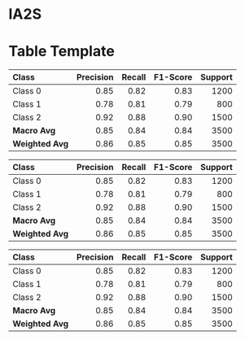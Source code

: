 # IA2S


# Table Template

| Class              | Precision | Recall | F1-Score | Support |
|:-------------------|----------:|-------:|---------:|--------:|
| Class 0            |    0.85   | 0.82   |   0.83   |   1200  |
| Class 1            |    0.78   | 0.81   |   0.79   |    800  |
| Class 2            |    0.92   | 0.88   |   0.90   |   1500  |
| **Macro Avg**      |    0.85   | 0.84   |   0.84   |   3500  |
| **Weighted Avg**   |    0.86   | 0.85   |   0.85   |   3500  |

| Class              | Precision | Recall | F1-Score | Support |
|:-------------------|----------:|-------:|---------:|--------:|
| Class 0            |    0.85   | 0.82   |   0.83   |   1200  |
| Class 1            |    0.78   | 0.81   |   0.79   |    800  |
| Class 2            |    0.92   | 0.88   |   0.90   |   1500  |
| **Macro Avg**      |    0.85   | 0.84   |   0.84   |   3500  |
| **Weighted Avg**   |    0.86   | 0.85   |   0.85   |   3500  |

| Class              | Precision | Recall | F1-Score | Support |
|:-------------------|----------:|-------:|---------:|--------:|
| Class 0            |    0.85   | 0.82   |   0.83   |   1200  |
| Class 1            |    0.78   | 0.81   |   0.79   |    800  |
| Class 2            |    0.92   | 0.88   |   0.90   |   1500  |
| **Macro Avg**      |    0.85   | 0.84   |   0.84   |   3500  |
| **Weighted Avg**   |    0.86   | 0.85   |   0.85   |   3500  |
